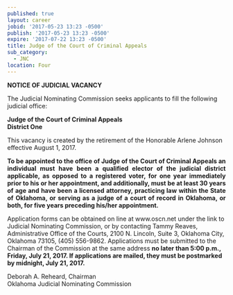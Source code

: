 ```yaml
---
published: true
layout: career
jobid: '2017-05-23 13:23 -0500'
publish: '2017-05-23 13:23 -0500'
expire: '2017-07-22 13:23 -0500'
title: Judge of the Court of Criminal Appeals
sub_category:
  - JNC
location: Four
---
```

<div class="vacant">
<div class="rup-head">
<p class="centerText"><b>NOTICE OF JUDICIAL VACANCY</b></p>
<p>The Judicial Nominating Commission seeks applicants to fill the following judicial office:</p>
<p class="centerText"><strong>Judge of the Court of Criminal Appeals</strong><br>
<strong>District One</strong></p></div>

<div class="rup-body">
<p>This vacancy is created by the retirement of the Honorable Arlene Johnson effective August 1, 2017.</p>
<p class="innervacant" style="text-align: justify;"><strong>
To be appointed to the office of Judge of the Court of Criminal Appeals an individual must have been a qualified elector of the judicial district applicable, as opposed to a registered voter, for <strong>one year</strong> immediately prior to his or her appointment, and additionally, must be at least 30 years of age and have been a licensed attorney, practicing law within the State of Oklahoma, or serving as a judge of a court of record in Oklahoma, or both, for <strong>five years</strong> preceding his/her appointment.
</strong></p>
<p>Application forms can be obtained on line at www.oscn.net  under the link to Judicial Nominating Commission, or by contacting Tammy Reaves, Administrative Office of the Courts, 2100 N. Lincoln, Suite 3, Oklahoma City, Oklahoma  73105, (405) 556-9862. Applications must be submitted to the Chairman of the Commission at the same address 
<strong>no later than 5:00 p.m., Friday, July 21, 2017. If applications are mailed, they must be postmarked by midnight, July 21, 2017.
</strong></p>
<p class="centerText">Deborah A. Reheard, Chairman<br>
Oklahoma Judicial Nominating Commission</p></div></div>
